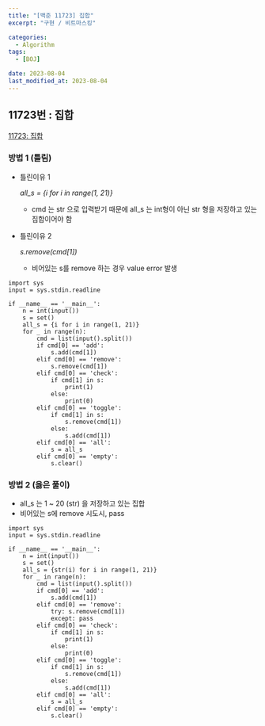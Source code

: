 ```yaml
---
title: "[백준 11723] 집합"
excerpt: "구현 / 비트마스킹"

categories:
  - Algorithm
tags:
  - [BOJ]

date: 2023-08-04
last_modified_at: 2023-08-04
---
```


## 11723번 : 집합

[11723: 집합](https://www.acmicpc.net/problem/11723)

### 방법 1 (틀림)

- 틀린이유 1

  _all_s = {i for i in range(1, 21)}_

  - cmd 는 str 으로 입력받기 때문에 all_s 는 int형이 아닌 str 형을 저장하고 있는 집합이어야 함

- 틀린이유 2

  _s.remove(cmd[1])_

  - 비어있는 s를 remove 하는 경우 value error 발생

```
import sys
input = sys.stdin.readline

if __name__ == '__main__':
    n = int(input())
    s = set()
    all_s = {i for i in range(1, 21)}
    for _ in range(n):
        cmd = list(input().split())
        if cmd[0] == 'add':
            s.add(cmd[1])
        elif cmd[0] == 'remove':
            s.remove(cmd[1])
        elif cmd[0] == 'check':
            if cmd[1] in s:
                print(1)
            else:
                print(0)
        elif cmd[0] == 'toggle':
            if cmd[1] in s:
                s.remove(cmd[1])
            else:
                s.add(cmd[1])
        elif cmd[0] == 'all':
            s = all_s
        elif cmd[0] == 'empty':
            s.clear()
```

### 방법 2 (옳은 풀이)

- all_s 는 1 ~ 20 (str) 을 저장하고 있는 집합
- 비어있는 s에 remove 시도시, pass

```
import sys
input = sys.stdin.readline

if __name__ == '__main__':
    n = int(input())
    s = set()
    all_s = {str(i) for i in range(1, 21)}
    for _ in range(n):
        cmd = list(input().split())
        if cmd[0] == 'add':
            s.add(cmd[1])
        elif cmd[0] == 'remove':
            try: s.remove(cmd[1])
            except: pass
        elif cmd[0] == 'check':
            if cmd[1] in s:
                print(1)
            else:
                print(0)
        elif cmd[0] == 'toggle':
            if cmd[1] in s:
                s.remove(cmd[1])
            else:
                s.add(cmd[1])
        elif cmd[0] == 'all':
            s = all_s
        elif cmd[0] == 'empty':
            s.clear()
```
